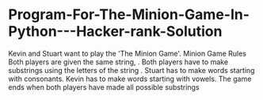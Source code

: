 # Program-For-The-Minion-Game-In-Python---Hacker-rank-Solution
Kevin and Stuart want to play the 'The Minion Game'.  Minion Game Rules  Both players are given the same string, . Both players have to make substrings using the letters of the string . Stuart has to make words starting with consonants. Kevin has to make words starting with vowels. The game ends when both players have made all possible substrings
